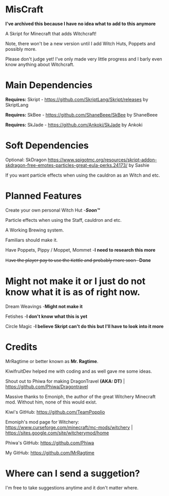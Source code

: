 # MisCraft
**I've archived this because I have no idea what to add to this anymore**

A Skript for Minecraft that adds Witchcraft!

Note, there won't be a new version until I add Witch Huts, Poppets and possibly more.

Please don't judge yet! I've only made very little progress and I barly even know anything about Witchcraft.

# Main Dependencies
**Requires:** Skript - https://github.com/SkriptLang/Skript/releases	by SkriptLang

**Requires:** SkBee - https://github.com/ShaneBeee/SkBee by ShaneBeee

**Requires:** SkJade - https://github.com/Ankoki/SkJade by Ankoki

# Soft Dependencies

Optional: SkDragon https://www.spigotmc.org/resources/skript-addon-skdragon-free-emotes-particles-great-eula-perks.24173/ by Sashie

If you want particle effects when using the cauldron as an Witch and etc.

# Planned Features

Create your own personal Witch Hut -***Soon™***

Particle effects when using the Staff, cauldron and etc.

A Working Brewing system.

Familiars should make it.

Have Poppets, Pippy / Moppet, Mommet -**I need to research this more**

H̶a̶v̶e̶ ̶t̶h̶e̶ ̶p̶l̶a̶y̶e̶r̶ ̶p̶a̶y̶ ̶t̶o̶ ̶u̶s̶e̶ ̶t̶h̶e̶ ̶K̶e̶t̶t̶l̶e̶ ̶a̶n̶d̶ ̶p̶r̶o̶b̶a̶b̶l̶y̶ ̶m̶o̶r̶e̶ ̶s̶o̶o̶n̶  -**Done**

# Might not make it or I just do not know what it is as of right now.

Dream Weavings -**Might not make it**

Fetishes -**I don't know what this is yet**

Circle Magic -**I believe Skript can't do this but I'll have to look into it more**

# Credits
MrRagtime or better known as **Mr. Ragtime**.

KiwifruitDev helped me with coding and as well gave me some ideas.

Shout out to Phiwa for making DragonTravel **(AKA: DT)** | https://github.com/Phiwa/Dragontravel

Massive thanks to Emoniph, the author of the great Witchery Minecraft mod. Without him, none of this would exist.

Kiwi's GitHub: https://github.com/TeamPopplio

Emoniph's mod page for Witchery:
https://www.curseforge.com/minecraft/mc-mods/witchery | https://sites.google.com/site/witcherymod/home

Phiwa's GitHub: https://github.com/Phiwa

My GitHub: https://github.com/MrRagtime

# Where can I send a suggetion?

I'm free to take suggestions anytime and it don't matter where.
